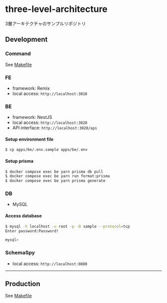 # three-level-architecture
3層アーキテクチャのサンプルリポジトリ

## Development

### Command

See [Makefile](./Makefile)

### FE

- framework: Remix
- local access: `http://localhost:3010`

### BE

- framework: NestJS
- local access: `http://localhost:3020`
- API interface: `http://localhost:3020/api`


#### Setup environment file

```bash
$ cp apps/be/.env.sample apps/be/.env
```

#### Setup prisma

```bash
$ docker compose exec be yarn prisma db pull
$ docker compose exec be yarn run format:prisma
$ docker compose exec be yarn prisma generate
```

### DB

- MySQL

#### Access database

```bash
$ mysql -h localhost -u root -p -D sample --protocol=tcp
Enter password:Password!

mysql>

```

### SchemaSpy

- local access: `http://localhost:8080`

---

## Production

See [Makefile](./Makefile)
